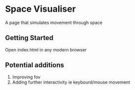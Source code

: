 # Space Visualiser

A page that simulates movement through space

## Getting Started

Open index.html in any modern browser

## Potential additions

1. Improving fov
2. Adding further interactivity ie keybourd/mouse movement